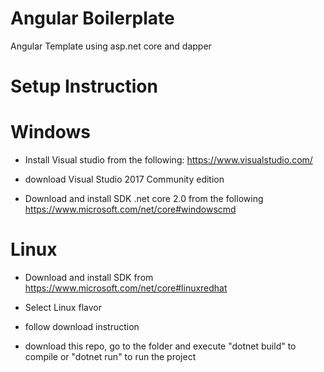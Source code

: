 # Angular Boilerplate
Angular Template using asp.net core and dapper

# Setup Instruction

# Windows
- Install Visual studio from the following:
  https://www.visualstudio.com/

- download Visual Studio 2017 Community edition

- Download and install SDK .net core 2.0 from the following https://www.microsoft.com/net/core#windowscmd

# Linux
- Download and install SDK from https://www.microsoft.com/net/core#linuxredhat
- Select Linux flavor
- follow download instruction

- download this repo, go to the folder and execute "dotnet build" to compile or "dotnet run" to run the project
